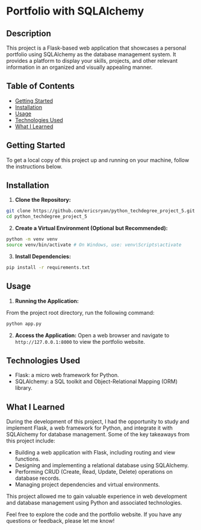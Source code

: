 # Portfolio with SQLAlchemy

## Description
This project is a Flask-based web application that showcases a personal portfolio using SQLAlchemy as the database management system. It provides a platform to display your skills, projects, and other relevant information in an organized and visually appealing manner.

## Table of Contents
- [Getting Started](#getting-started)
- [Installation](#installation)
- [Usage](#usage)
- [Technologies Used](#technologies-used)
- [What I Learned](#what-i-learned)

## Getting Started
To get a local copy of this project up and running on your machine, follow the instructions below.

## Installation
1. **Clone the Repository:**

```bash
git clone https://github.com/ericsryan/python_techdegree_project_5.git
cd python_techdegree_project_5
```

2. **Create a Virtual Environment (Optional but Recommended):**

```bash
python -m venv venv
source venv/bin/activate # On Windows, use: venv\Scripts\activate
```

3. **Install Dependencies:**

```bash
pip install -r requirements.txt
```

## Usage

1. **Running the Application:**

From the project root directory, run the following command:
```bash
python app.py
```

2. **Access the Application:**
Open a web browser and navigate to `http://127.0.0.1:8000` to view the portfolio website.

## Technologies Used
- Flask: a micro web framework for Python.
- SQLAlchemy: a SQL toolkit and Object-Relational Mapping (ORM) library.

## What I Learned
During the development of this project, I had the opportunity to study and implement Flask, a web framework for Python, and integrate it with SQLAlchemy for database management. Some of the key takeaways from this project include:
- Building a web application with Flask, including routing and view functions.
- Designing and implementing a relational database using SQLAlchemy.
- Performing CRUD (Create, Read, Update, Delete) operations on database records.
- Managing project dependencies and virtual environments.

This project allowed me to gain valuable experience in web development and database management using Python and associated technologies.

Feel free to explore the code and the portfolio website. If you have any questions or feedback, please let me know!

